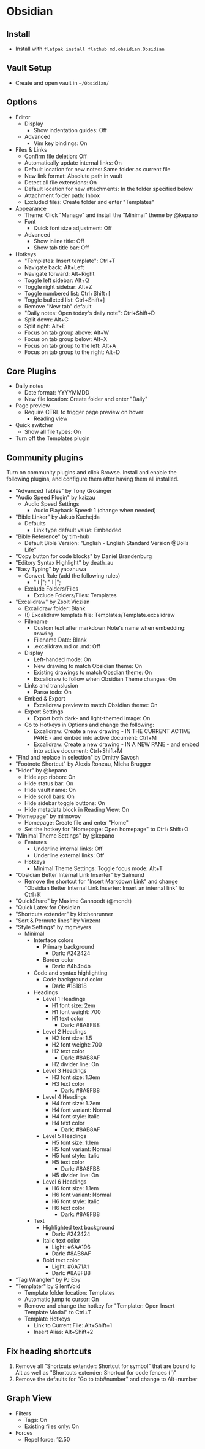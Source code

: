 # Obsidian

## Install

- Install with ```flatpak install flathub md.obsidian.Obsidian```

## Vault Setup

- Create and open vault in ```~/Obsidian/```

## Options

- Editor
    - Display
		- Show indentation guides: Off
	- Advanced
		- Vim key bindings: On
- Files & Links
	- Confirm file deletion: Off
	- Automatically update internal links: On
	- Default location for new notes: Same folder as current file
    - New link format: Absolute path in vault
	- Detect all file extensions: On
	- Default location for new attachments: In the folder specified below
    - Attachment folder path: Inbox
	- Excluded files: Create folder and enter "Templates"
- Appearance
    - Theme: Click "Manage" and install the "Minimal" theme by @kepano
	- Font
		- Quick font size adjustment: Off
	- Advanced
		- Show inline title: Off
		- Show tab title bar: Off
- Hotkeys
	- "Templates: Insert template": Ctrl+T
	- Navigate back: Alt+Left
	- Navigate forward: Alt+Right
	- Toggle left sidebar: Alt+Q
	- Toggle right sidebar: Alt+Z
	- Toggle numbered list: Ctrl+Shift+[
	- Toggle bulleted list: Ctrl+Shift+]
	- Remove "New tab" default
	- "Daily notes: Open today's daily note": Ctrl+Shift+D
    - Split down: Alt+C
    - Split right: Alt+E
    - Focus on tab group above: Alt+W
    - Focus on tab group below: Alt+X
    - Focus on tab group to the left: Alt+A
    - Focus on tab group to the right: Alt+D

## Core Plugins

- Daily notes
	- Date format: YYYYMMDD
	- New file location: Create folder and enter "Daily"
- Page preview
    - Require CTRL to trigger page preview on hover
        - Reading view
- Quick switcher
	- Show all file types: On
- Turn off the Templates plugin

## Community plugins

Turn on community plugins and click Browse. Install and enable the following plugins, and configure them after having them all installed.

- "Advanced Tables" by Tony Grosinger
- "Audio Speed Plugin" by kaizau
    - Audio Speed Settings
        - Audio Playback Speed: 1 (change when needed)
- "Bible Linker" by Jakub Kuchejda
    - Defaults
        - Link type default value: Embedded
- "Bible Reference" by tim-hub
	- Default Bible Version: "English - English Standard Version @Bolls Life"
- "Copy button for code blocks" by Daniel Brandenburg
- "Editory Syntax Highlight" by death_au
- "Easy Typing" by yaozhuwa
    - Convert Rule (add the following rules)
        - " i |"; " I |";
    - Exclude Folders/Files
        - Exclude Folders/Files: Templates
- "Excalidraw" by Zsolt Viczian
	- Excalidraw folder: Blank
	- (!) Excalidraw template file: Templates/Template.excalidraw
	- Filename
        - Custom text after markdown Note's name when embedding: ` Drawing`
        - Filename Date: Blank
        - .excalidraw.md or .md: Off
	- Display
	  - Left-handed mode: On
	  - New drawing to match Obsidian theme: On
	  - Existing drawings to match Obsdian theme: On
	  - Excalidraw to follow when Obsidian Theme changes: On
	- Links and translusion
	  - Parse todo: On
	- Embed & Export
	  - Excalidraw preview to match Obsidian theme: On
	- Export Settings
	  - Export both dark- and light-themed image: On
	- Go to Hotkeys in Options and change the following:
		- Excalidraw: Create a new drawing - IN THE CURRENT ACTIVE PANE - and embed into active document: Ctrl+M
		- Excalidraw: Create a new drawing - IN A NEW PANE - and embed into active document: Ctrl+Shift+M
- "Find and replace in selection" by Dmitry Savosh
- "Footnote Shortcut" by Alexis Roneau, Micha Brugger
- "Hider" by @kepano
    - Hide app ribbon: On
	- Hide status bar: On
	- Hide vault name: On
    - Hide scroll bars: On
    - Hide sidebar toggle buttons: On
	- Hide metadata block in Reading View: On
- "Homepage" by mirnovov
	- Homepage: Create file and enter "Home"
	- Set the hotkey for "Homepage: Open homepage" to Ctrl+Shift+O
- "Minimal Theme Settings" by @kepano
    - Features
        - Underline internal links: Off
		- Underline external links: Off
    - Hotkeys
        - Minimal Theme Settings: Toggle focus mode: Alt+T
- "Obsidian Better Internal Link Inserter" by Salmund
	- Remove the shortcut for "Insert Markdown Link" and change "Obsidian Better Internal Link Inserter: Insert an internal link" to Ctrl+K
- "QuickShare" by Maxime Cannoodt (@mcndt)
- "Quick Latex for Obsidian
- "Shortcuts extender" by kitchenrunner
- "Sort & Permute lines" by Vinzent
- "Style Settings" by mgmeyers
	- Minimal
		- Interface colors
            - Primary background
                - Dark: #242424
            - Border color
                - Dark: #4b4b4b
		- Code and syntax highlighting
			- Code background color
				- Dark: #181818
		- Headings
			- Level 1 Headings
				- H1 font size: 2em
				- H1 font weight: 700
                - H1 text color
                    - Dark: #8A8FB8
			- Level 2 Headings
				- H2 font size: 1.5
				- H2 font weight: 700
                - H2 text color
                    - Dark: #8AB8AF
				- H2 divider line: On
			- Level 3 Headings
				- H3 font size: 1.3em
                - H3 text color
                    - Dark: #8A8FB8
			- Level 4 Headings
				- H4 font size: 1.2em
				- H4 font variant: Normal
				- H4 font style: Italic
                - H4 text color
                    - Dark: #8AB8AF
			- Level 5 Headings
				- H5 font size: 1.1em
				- H5 font variant: Normal
				- H5 font style: Italic
                - H5 text color
                    - Dark: #8A8FB8
                - H5 divider line: On
			- Level 6 Headings
				- H6 font size: 1.1em
				- H6 font variant: Normal
				- H6 font style: Italic
                - H6 text color
                    - Dark: #8A8FB8
		- Text
            - Highlighted text background
                - Dark: #242424
			- Italic text color
				- Light: #6AA196
				- Dark: #8AB8AF
			- Bold text color
				- Light: #6A71A1
				- Dark: #8A8FB8
- "Tag Wrangler" by PJ Eby
- "Templater" by SilentVoid
	- Template folder location: Templates
    - Automatic jump to cursor: On
	- Remove and change the hotkey for "Templater: Open Insert Template Modal" to Ctrl+T
    - Template Hotkeys
        - Link to Current File: Alt+Shift+1
        - Insert Alias: Alt+Shift+2

## Fix heading shortcuts

1. Remove all "Shortcuts extender: Shortcut for symbol" that are bound to Alt as well as "Shortcuts extender: Shortcut for code fences (\`)"
2. Remove the defaults for "Go to tab#number" and change to Alt+number

## Graph View

- Filters
	- Tags: On
	- Existing files only: On
- Forces
	- Repel force: 12.50
